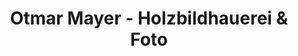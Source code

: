 ---
title: "Otmar Mayer - Holzbildhauerei & Foto"
url: /huefingen/otmar-mayer-holzbildhauerei-und-foto/
shop: Kamera
---
